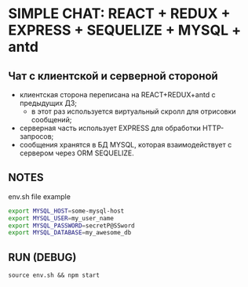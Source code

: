 # SIMPLE CHAT: REACT + REDUX + EXPRESS + SEQUELIZE + MYSQL + antd

## Чат с клиентской и серверной стороной

- клиентская сторона переписана на REACT+REDUX+antd с предыдущих ДЗ;
  - в этот раз используется виртуальный скролл для отрисовки сообщений;
- серверная часть использует EXPRESS для обработки HTTP-запросов;
- сообщения хранятся в БД MYSQL, которая взаимодействует с сервером через ORM SEQUELIZE.

## NOTES

env.sh file example

```bash
export MYSQL_HOST=some-mysql-host
export MYSQL_USER=my_user_name
export MYSQL_PASSWORD=secretP@SSword
export MYSQL_DATABASE=my_awesome_db
```

## RUN (DEBUG)

`source env.sh && npm start`
